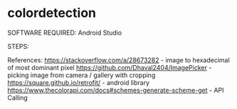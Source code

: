 # colordetection


SOFTWARE REQUIRED: Android Studio

STEPS:







References:
https://stackoverflow.com/a/28673282   - image to hexadecimal of most dominant pixel
https://github.com/Dhaval2404/ImagePicker - picking image from camera / gallery with cropping
https://square.github.io/retrofit/  - android library
https://www.thecolorapi.com/docs#schemes-generate-scheme-get  - API Calling

